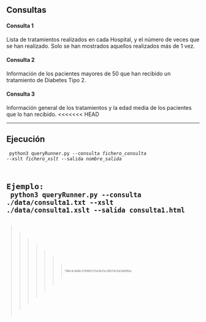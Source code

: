 ## Consultas

#### Consulta 1
Lista de tratamientos realizados en cada Hospital, y el número de veces que se han realizado. Solo se han mostrados aquellos realizados más de 1 vez.

#### Consulta 2
Información de los pacientes  mayores de 50 que han recibido un tratamiento de Diabetes Tipo 2.

#### Consulta 3
Información general de los tratamientos y la edad media de los pacientes que lo han recibido.
<<<<<<< HEAD

---

## Ejecución

<code> python3 queryRunner.py  --consulta *fichero_consulta* --xslt *fichero_xslt* --salida *nombre_salida* <code>

Ejemplo:
<code> python3 queryRunner.py  --consulta ./data/consulta1.txt --xslt ./data/consulta1.xslt --salida consulta1.html <code>
=======
>>>>>>> 798c4c8d8c5f0985725b3bfbc385f015d3dd95bc

